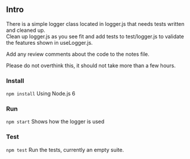 ## Intro
There is a simple logger class located in logger.js that needs tests written and cleaned up.  
Clean up logger.js as you see fit and add tests to test/logger.js to validate the features shown in useLogger.js.

Add any review comments about the code to the notes file.

Please do not overthink this, it should not take more than a few hours.

### Install
```npm install```    Using Node.js 6

### Run
```npm start```    Shows how the logger is used

### Test
```npm test```   Run the tests, currently an empty suite.
